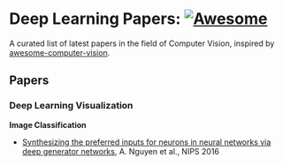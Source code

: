 
# Deep Learning Papers: [![Awesome](https://cdn.rawgit.com/sindresorhus/awesome/d7305f38d29fed78fa85652e3a63e154dd8e8829/media/badge.svg)](https://github.com/KKNakka92/Deep-Learning-Papers)
A curated list of latest papers in the field of Computer Vision, inspired by [awesome-computer-vision](https://github.com/jbhuang0604/awesome-computer-vision).




## Papers

### Deep Learning Visualization
**Image Classification**

 * [Synthesizing the preferred inputs for neurons in neural networks via deep generator networks](https://arxiv.org/abs/1605.09304), A. Nguyen et al., NIPS 2016
